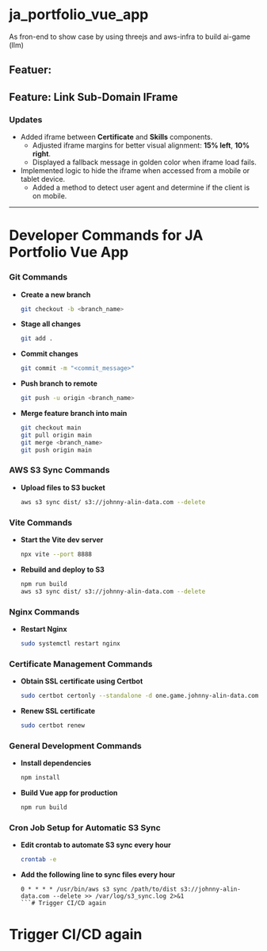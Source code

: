 # ja_portfolio_vue_app
As fron-end to show case by using threejs and aws-infra to build ai-game (llm)







## Featuer: 





## Feature: Link Sub-Domain IFrame

### Updates
- Added iframe between **Certificate** and **Skills** components.
  - Adjusted iframe margins for better visual alignment: **15% left**, **10% right**.
  - Displayed a fallback message in golden color when iframe load fails.
- Implemented logic to hide the iframe when accessed from a mobile or tablet device.
  - Added a method to detect user agent and determine if the client is on mobile.








---

# Developer Commands for JA Portfolio Vue App

### Git Commands
- **Create a new branch**
  ```sh
  git checkout -b <branch_name>
  ```
  
- **Stage all changes**
  ```sh
  git add .
  ```
  
- **Commit changes**
  ```sh
  git commit -m "<commit_message>"
  ```

- **Push branch to remote**
  ```sh
  git push -u origin <branch_name>
  ```

- **Merge feature branch into main**
  ```sh
  git checkout main
  git pull origin main
  git merge <branch_name>
  git push origin main
  ```

### AWS S3 Sync Commands
- **Upload files to S3 bucket**
  ```sh
  aws s3 sync dist/ s3://johnny-alin-data.com --delete
  ```

### Vite Commands
- **Start the Vite dev server**
  ```sh
  npx vite --port 8888
  ```

- **Rebuild and deploy to S3**
  ```sh
  npm run build
  aws s3 sync dist/ s3://johnny-alin-data.com --delete
  ```

### Nginx Commands
- **Restart Nginx**
  ```sh
  sudo systemctl restart nginx
  ```

### Certificate Management Commands
- **Obtain SSL certificate using Certbot**
  ```sh
  sudo certbot certonly --standalone -d one.game.johnny-alin-data.com
  ```

- **Renew SSL certificate**
  ```sh
  sudo certbot renew
  ```

### General Development Commands
- **Install dependencies**
  ```sh
  npm install
  ```

- **Build Vue app for production**
  ```sh
  npm run build
  ```

### Cron Job Setup for Automatic S3 Sync
- **Edit crontab to automate S3 sync every hour**
  ```sh
  crontab -e
  ```
- **Add the following line to sync files every hour**
  ```
  0 * * * * /usr/bin/aws s3 sync /path/to/dist s3://johnny-alin-data.com --delete >> /var/log/s3_sync.log 2>&1
  ```# Trigger CI/CD again
# Trigger CI/CD again
